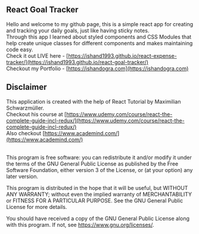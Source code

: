 ## React Goal Tracker

Hello and welcome to my github page, this is a simple react app for creating and tracking your daily goals, just like having sticky notes.</br>
Through this app I learned about styled components and CSS Modules that help create unique classes for different components and makes maintaining code easy. </br>
Check it out LIVE here - [https://ishand1993.github.io/react-expense-tracker/](https://ishand1993.github.io/react-goal-tracker/)</br>
Checkout my Portfolio - [https://ishandogra.com](https://ishandogra.com)

## Disclaimer

This application is created with the help of React Tutorial by Maximilian Schwarzmüller.</br>
Checkout his course at [https://www.udemy.com/course/react-the-complete-guide-incl-redux/](https://www.udemy.com/course/react-the-complete-guide-incl-redux/)</br>
Also checkout [https://www.academind.com/](https://www.academind.com/)</br></br>

This program is free software: you can redistribute it and/or modify
it under the terms of the GNU General Public License as published by
the Free Software Foundation, either version 3 of the License, or
(at your option) any later version.

This program is distributed in the hope that it will be useful,
but WITHOUT ANY WARRANTY; without even the implied warranty of
MERCHANTABILITY or FITNESS FOR A PARTICULAR PURPOSE. See the
GNU General Public License for more details.

You should have received a copy of the GNU General Public License
along with this program. If not, see <https://www.gnu.org/licenses/>.
